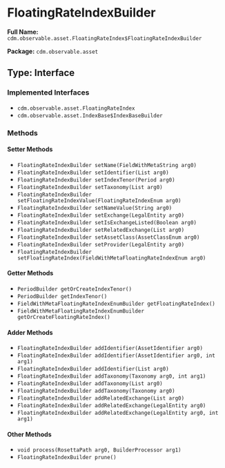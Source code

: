 # FloatingRateIndexBuilder

**Full Name:** `cdm.observable.asset.FloatingRateIndex$FloatingRateIndexBuilder`

**Package:** `cdm.observable.asset`

## Type: Interface

### Implemented Interfaces

- `cdm.observable.asset.FloatingRateIndex`
- `cdm.observable.asset.IndexBase$IndexBaseBuilder`

### Methods

#### Setter Methods

- `FloatingRateIndexBuilder setName(FieldWithMetaString arg0)`
- `FloatingRateIndexBuilder setIdentifier(List arg0)`
- `FloatingRateIndexBuilder setIndexTenor(Period arg0)`
- `FloatingRateIndexBuilder setTaxonomy(List arg0)`
- `FloatingRateIndexBuilder setFloatingRateIndexValue(FloatingRateIndexEnum arg0)`
- `FloatingRateIndexBuilder setNameValue(String arg0)`
- `FloatingRateIndexBuilder setExchange(LegalEntity arg0)`
- `FloatingRateIndexBuilder setIsExchangeListed(Boolean arg0)`
- `FloatingRateIndexBuilder setRelatedExchange(List arg0)`
- `FloatingRateIndexBuilder setAssetClass(AssetClassEnum arg0)`
- `FloatingRateIndexBuilder setProvider(LegalEntity arg0)`
- `FloatingRateIndexBuilder setFloatingRateIndex(FieldWithMetaFloatingRateIndexEnum arg0)`

#### Getter Methods

- `PeriodBuilder getOrCreateIndexTenor()`
- `PeriodBuilder getIndexTenor()`
- `FieldWithMetaFloatingRateIndexEnumBuilder getFloatingRateIndex()`
- `FieldWithMetaFloatingRateIndexEnumBuilder getOrCreateFloatingRateIndex()`

#### Adder Methods

- `FloatingRateIndexBuilder addIdentifier(AssetIdentifier arg0)`
- `FloatingRateIndexBuilder addIdentifier(AssetIdentifier arg0, int arg1)`
- `FloatingRateIndexBuilder addIdentifier(List arg0)`
- `FloatingRateIndexBuilder addTaxonomy(Taxonomy arg0, int arg1)`
- `FloatingRateIndexBuilder addTaxonomy(List arg0)`
- `FloatingRateIndexBuilder addTaxonomy(Taxonomy arg0)`
- `FloatingRateIndexBuilder addRelatedExchange(List arg0)`
- `FloatingRateIndexBuilder addRelatedExchange(LegalEntity arg0)`
- `FloatingRateIndexBuilder addRelatedExchange(LegalEntity arg0, int arg1)`

#### Other Methods

- `void process(RosettaPath arg0, BuilderProcessor arg1)`
- `FloatingRateIndexBuilder prune()`

